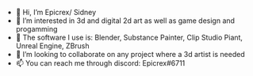 - 👋 Hi, I’m Epicrex/ Sidney
- 💚 I’m interested in 3d and digital 2d art as well as game design and progamming
- 🧰 The software I use is: Blender, Substance Painter, Clip Studio Piant, Unreal Engine, ZBrush
- 🤝 I’m looking to collaborate on any project where a 3d artist is needed
- 📫 You can reach me through discord: Epicrex#6711

<!---
Epicrex/Epicrex is a ✨ special ✨ repository because its `README.md` (this file) appears on your GitHub profile.
You can click the Preview link to take a look at your changes.
--->
